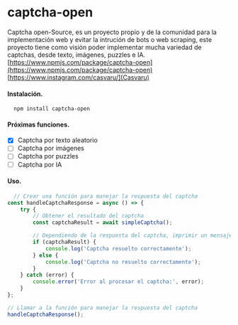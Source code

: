 # captcha-open

Captcha open-Source, es un proyecto propio y de la comunidad para la implementación web y evitar la intrución de bots o web scraping, este proyecto tiene como visión poder implementar mucha variedad de captchas, desde texto, imágenes, puzzles e IA.
[https://www.npmjs.com/package/captcha-open](https://www.npmjs.com/package/captcha-open)
[https://www.instagram.com/casvaru/](Casvaru)

#### Instalación.
```
  npm install captcha-open
```

#### Próximas funciones.
 - [x] Captcha por texto aleatorio
 - [ ] Captcha por imágenes
 - [ ] Captcha por puzzles
 - [ ] Captcha por IA

#### Uso.

``` js
  // Crear una función para manejar la respuesta del captcha
const handleCaptchaResponse = async () => {
    try {
        // Obtener el resultado del captcha
        const captchaResult = await simpleCaptcha();

        // Dependiendo de la respuesta del captcha, imprimir un mensaje en la consola
        if (captchaResult) {
            console.log('Captcha resuelto correctamente');
        } else {
            console.log('Captcha no resuelto correctamente');
        }
    } catch (error) {
        console.error('Error al procesar el captcha:', error);
    }
};

// Llamar a la función para manejar la respuesta del captcha
handleCaptchaResponse();
```
